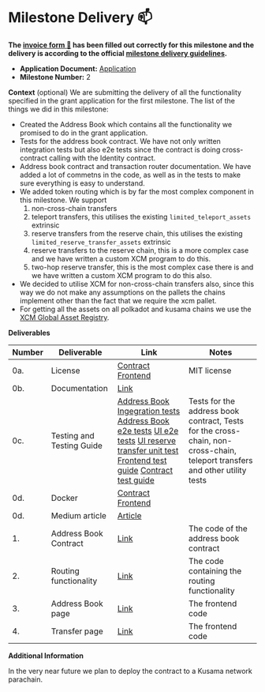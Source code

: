 
# Milestone Delivery :mailbox:

**The [invoice form :pencil:](https://docs.google.com/forms/d/e/1FAIpQLSfmNYaoCgrxyhzgoKQ0ynQvnNRoTmgApz9NrMp-hd8mhIiO0A/viewform) has been filled out correctly for this milestone and the delivery is according to the official [milestone delivery guidelines](https://github.com/w3f/Grants-Program/blob/master/docs/Support%20Docs/milestone-deliverables-guidelines.md).**  

* **Application Document:** [Application](https://github.com/w3f/Grants-Program/blob/master/applications/Dotflow.md)
* **Milestone Number:** 2

**Context** (optional)
We are submitting the delivery of all the functionality specified in the grant application for the first milestone. The list of the things we did in this milestone:

- Created the Address Book which contains all the functionality we promised to do in the grant application.
- Tests for the address book contract. We have not only written integration tests but also e2e tests since the contract is doing cross-contract calling with the Identity contract.
- Address book contract and transaction router documentation. We have added a lot of commetns in the code, as well as in the tests to make sure everything is easy to understand.
- We added token routing which is by far the most complex component in this milestone. We support 
    1. non-cross-chain transfers
    2.  teleport transfers, this utilises the existing `limited_teleport_assets` extrinsic
    3. reserve transfers from the reserve chain, this utilises the existing `limited_reserve_transfer_assets` extrinsic
    4. reserve transfers to the reserve chain, this is a more complex case and we have written a custom XCM program to do this.
    5. two-hop reserve transfer, this is the most complex case there is and we have written a custom XCM program to do this also.
- We decided to utilise XCM for non-cross-chain transfers also, since this way we do not make any assumptions on the pallets the chains implement other than the fact that we require the xcm pallet.
- For getting all the assets on all polkadot and kusama chains we use the [XCM Global Asset Registry](https://github.com/colorfulnotion/xcm-global-registry).

**Deliverables**

| Number | Deliverable | Link | Notes |
| ------------- | ------------- | ------------- |------------- |
| 0a. | License | [Contract](https://github.com/TheDotflow/dotflow-ink/blob/main/LICENSE) [Frontend](https://github.com/TheDotflow/dotflow-ui/blob/main/LICENSE) | MIT license | 
| 0b.  | Documentation | [Link](https://github.com/TheDotflow/dotflow-ink/blob/main/README.md) |  | 
| 0c.  | Testing and Testing Guide | [Address Book Ingegration tests](https://github.com/TheDotflow/dotflow-ink/blob/main/contracts/address_book/tests.rs) [Address Book e2e tests](https://github.com/TheDotflow/dotflow-ink/blob/main/contracts/address_book/lib.rs#L239) [UI e2e tests](https://github.com/TheDotflow/dotflow-ui/tree/main/__tests__) [UI reserve transfer unit test](https://github.com/TheDotflow/dotflow-ui/blob/main/src/utils/transactionRouter/reserveTransfer.test.ts) [Frontend test guide](https://github.com/TheDotflow/dotflow-ui#running-tests) [Contract test guide](https://github.com/TheDotflow/dotflow-ink#build--test-locally) | Tests for the address book contract, Tests for the cross-chain, non-cross-chain, teleport transfers and other utility tests |
| 0d.  | Docker | [Contract](https://github.com/TheDotflow/dotflow-ink#docker) [Frontend](https://github.com/TheDotflow/dotflow-ui#run-with-docker) |  |
| 0d.  | Medium article | [Article](https://medium.com/@sakacszergej/dotflow-6326f71dd97b) |  |
| 1.  | Address Book Contract | [Link](https://github.com/TheDotflow/dotflow-ink/tree/main/contracts/address_book) | The code of the address book contract | 
| 2.  | Routing functionality | [Link](https://github.com/TheDotflow/dotflow-ui/tree/main/src/utils/transactionRouter) | The code containing the routing functionality | 
| 3.  | Address Book page | [Link](https://github.com/TheDotflow/dotflow-ui/blob/main/src/pages/address_book.tsx) | The frontend code | 
| 4.  | Transfer page | [Link](https://github.com/TheDotflow/dotflow-ui/blob/main/src/pages/transfer.tsx) | The frontend code | 

**Additional Information**

In the very near future we plan to deploy the contract to a Kusama network parachain.
